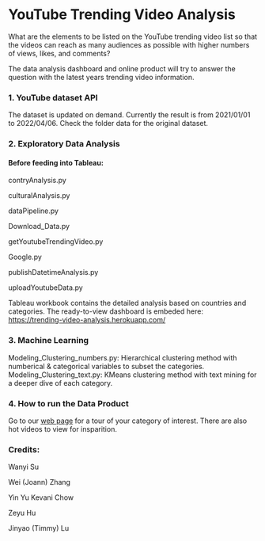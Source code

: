# YouTube Trending Video Analysis
What are the elements to be listed on the YouTube trending video list so that the videos can reach as many audiences as possible with higher numbers of views, likes, and comments?

The data analysis dashboard and online product will try to answer the question with the latest years trending video information.

### 1. YouTube dataset API
The dataset is updated on demand. Currently the result is from 2021/01/01 to 2022/04/06. 
Check the folder data for the original dataset. 


### 2. Exploratory Data Analysis
#### Before feeding into Tableau:
contryAnalysis.py

culturalAnalysis.py

dataPipeline.py

Download_Data.py

getYoutubeTrendingVideo.py

Google.py

publishDatetimeAnalysis.py

uploadYoutubeData.py

Tableau workbook contains the detailed analysis based on countries and categories. The ready-to-view dashboard is embeded here: https://trending-video-analysis.herokuapp.com/

### 3. Machine Learning
Modeling_Clustering_numbers.py: Hierarchical clustering method with numberical & categorical variables to subset the categories. 
Modeling_Clustering_text.py: KMeans clustering method with text mining for a deeper dive of each category. 


### 4. How to run the Data Product
Go to our [web page](https://trending-video-analysis.herokuapp.com/) for a tour of your category of interest. There are also hot videos to view for insparition. 


### Credits:
Wanyi Su

Wei (Joann) Zhang

Yin Yu Kevani Chow

Zeyu Hu

Jinyao (Timmy) Lu
